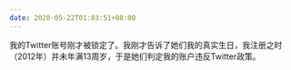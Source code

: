 ```yaml
---
date: 2020-05-22T01:03:51+08:00
---
```

我的Twitter账号刚才被锁定了。我刚才告诉了她们我的真实生日，我注册之时（2012年）并未年满13周岁，于是她们判定我的账户违反Twitter政策。